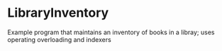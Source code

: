 # LibraryInventory
Example program that maintains an inventory of books in a libray; uses operating overloading and indexers
